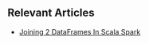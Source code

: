 ## Relevant Articles

- [Joining 2 DataFrames In Scala Spark](https://www.baeldung.com/scala/joining-2-dataframes-in-spark)
